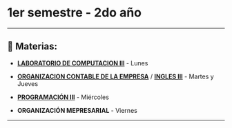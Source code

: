 # 1er semestre - 2do año

---

## :book: Materias:

- [**LABORATORIO DE COMPUTACION III**](https://github.com/eugenia1984/UTN-FRSR-Programacion/tree/main/2do_anio_1er_semestre/laboratorioIII) - Lunes

- [**ORGANIZACION CONTABLE DE LA EMPRESA**](https://github.com/eugenia1984/UTN-FRSR-Programacion/tree/main/2do_anio_1er_semestre/organizacion_contable) / [**INGLES III**](https://github.com/eugenia1984/UTN-FRSR-Programacion/tree/main/2do_anio_1er_semestre/ingles_3) - Martes y Jueves

- [**PROGRAMACIÓN III**](https://github.com/eugenia1984/UTN-FRSR-Programacion/tree/main/2do_anio_1er_semestre/programacion_3) - Miércoles

- **ORGANIZACIÓN MEPRESARIAL** - Viernes

---


